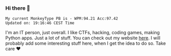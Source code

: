 ### Hi there 👋
<!-- PB START -->
```
My current MonkeyType PB is - WPM:94.21 Acc:97.42
Updated on: 19:16:46 CEST Time
```
<!-- PB END -->
I'm an IT person, just overall. I like CTFs, hacking, coding games, making Python apps. Just a lot of stuff.
You can check out my website [here](https://skill3472.github.io/).
I will probably add some interesting stuff here, when I get the idea to do so. Take care ❤️
